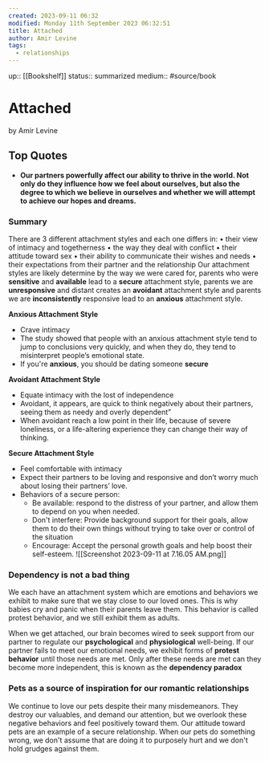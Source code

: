 ```yaml
---
created: 2023-09-11 06:32
modified: Monday 11th September 2023 06:32:51
title: Attached
author: Amir Levine
tags:
  - relationships
---
```

up::  [[Bookshelf]]
status:: summarized
medium:: #source/book

# Attached
by Amir Levine

## Top  Quotes
- **Our partners powerfully affect our ability to thrive in the world. Not only do they influence how we feel about ourselves, but also the degree to which we believe in ourselves and whether we will attempt to achieve our hopes and dreams.**
### Summary
There are 3 different attachment styles and each one differs in:
	• their view of intimacy and togetherness
	• the way they deal with conflict
	• their attitude toward sex
	• their ability to communicate their wishes and needs
	• their expectations from their partner and the relationship
Our attachment styles are likely determine by the way we were cared for, parents who were **sensitive** and **available** lead to a **secure** attachment style, parents we are **unresponsive** and distant creates an **avoidant** attachment style and parents we are **inconsistently** responsive lead to an **anxious** attachment style.

**Anxious Attachment Style**
- Crave intimacy
- The study showed that people with an anxious attachment style tend to jump to conclusions very quickly, and when they do, they tend to misinterpret people’s emotional state.
- If you're **anxious**, you should be dating someone **secure**

**Avoidant Attachment Style**
- Equate intimacy with the lost of independence
- Avoidant, it appears, are quick to think negatively  about their partners, seeing them as needy and overly dependent”
- When avoidant reach a low point in their life, because of severe loneliness, or a life-altering experience they can change their way of thinking.

**Secure Attachment Style**
- Feel comfortable with intimacy
- Expect their partners to be loving and responsive and don’t worry much about losing their partners’ love.
- Behaviors of a secure person:
	- Be available: respond to the distress of your partner,  and allow them to depend on you when needed.
	- Don't interfere: Provide background support for their goals, allow them to do their own things without trying to take over or control of the situation
	- Encourage: Accept the personal growth goals and help boost their self-esteem.
![[Screenshot 2023-09-11 at 7.16.05 AM.png]]
### Dependency is not a bad thing
We each have an attachment system which are emotions and behaviors we exhibit to make sure that we stay close to our loved ones. This is why babies cry and panic when their parents leave them. This behavior is called protest behavior, and we still exhibit them as adults.

When we get attached, our brain becomes wired to seek support from our partner to regulate our **psychological** and **physiological** well-being.  If our partner fails to meet our emotional needs, we exhibit forms of **protest behavior** until those needs are met.
Only after these needs are met can they become more independent, this is known as the **dependency paradox**

### Pets as a source of inspiration for our romantic relationships
We continue to love our pets despite their many misdemeanors. They destroy our valuables, and demand our attention, but we overlook these negative behaviors and feel positively toward them. Our attitude toward pets are an example of a secure relationship. When our pets do something wrong, we don't assume that are doing it to purposely hurt and we don't hold grudges against them.
